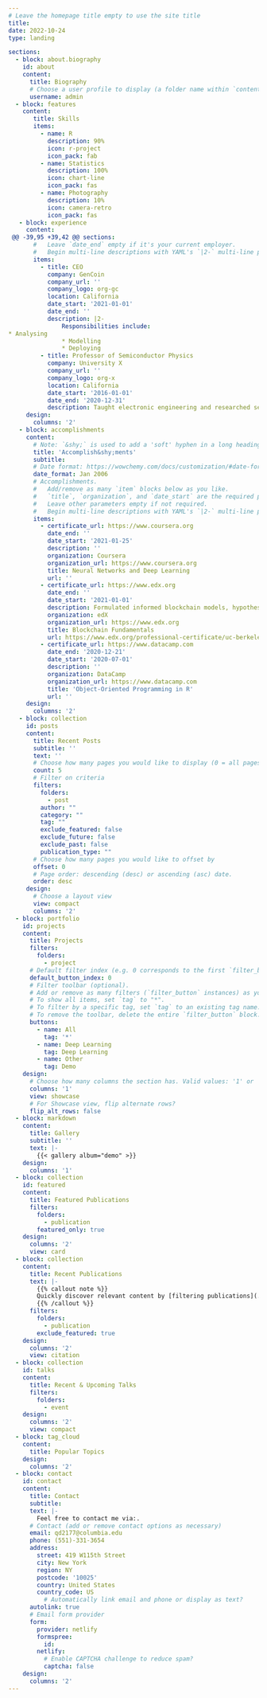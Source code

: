 ```yaml
---
# Leave the homepage title empty to use the site title
title:
date: 2022-10-24
type: landing

sections:
  - block: about.biography
    id: about
    content:
      title: Biography
      # Choose a user profile to display (a folder name within `content/authors/`)
      username: admin
  - block: features
    content:
       title: Skills
       items:
         - name: R
           description: 90%
           icon: r-project
           icon_pack: fab
         - name: Statistics
           description: 100%
           icon: chart-line
           icon_pack: fas
         - name: Photography
           description: 10%
           icon: camera-retro
           icon_pack: fas
   - block: experience
     content:
 @@ -39,95 +39,42 @@ sections:
       #   Leave `date_end` empty if it's your current employer.
       #   Begin multi-line descriptions with YAML's `|2-` multi-line prefix.
       items:
         - title: CEO
           company: GenCoin
           company_url: ''
           company_logo: org-gc
           location: California
           date_start: '2021-01-01'
           date_end: ''
           description: |2-
               Responsibilities include:
* Analysing
               * Modelling
               * Deploying
         - title: Professor of Semiconductor Physics
           company: University X
           company_url: ''
           company_logo: org-x
           location: California
           date_start: '2016-01-01'
           date_end: '2020-12-31'
           description: Taught electronic engineering and researched semiconductor physics.
     design:
       columns: '2'
   - block: accomplishments
     content:
       # Note: `&shy;` is used to add a 'soft' hyphen in a long heading.
       title: 'Accomplish&shy;ments'
       subtitle:
       # Date format: https://wowchemy.com/docs/customization/#date-format
       date_format: Jan 2006
       # Accomplishments.
       #   Add/remove as many `item` blocks below as you like.
       #   `title`, `organization`, and `date_start` are the required parameters.
       #   Leave other parameters empty if not required.
       #   Begin multi-line descriptions with YAML's `|2-` multi-line prefix.
       items:
         - certificate_url: https://www.coursera.org
           date_end: ''
           date_start: '2021-01-25'
           description: ''
           organization: Coursera
           organization_url: https://www.coursera.org
           title: Neural Networks and Deep Learning
           url: ''
         - certificate_url: https://www.edx.org
           date_end: ''
           date_start: '2021-01-01'
           description: Formulated informed blockchain models, hypotheses, and use cases.
           organization: edX
           organization_url: https://www.edx.org
           title: Blockchain Fundamentals
           url: https://www.edx.org/professional-certificate/uc-berkeleyx-blockchain-fundamentals
         - certificate_url: https://www.datacamp.com
           date_end: '2020-12-21'
           date_start: '2020-07-01'
           description: ''
           organization: DataCamp
           organization_url: https://www.datacamp.com
           title: 'Object-Oriented Programming in R'
           url: ''
     design:
       columns: '2'
   - block: collection
     id: posts
     content:
       title: Recent Posts
       subtitle: ''
       text: ''
       # Choose how many pages you would like to display (0 = all pages)
       count: 5
       # Filter on criteria
       filters:
         folders:
           - post
         author: ""
         category: ""
         tag: ""
         exclude_featured: false
         exclude_future: false
         exclude_past: false
         publication_type: ""
       # Choose how many pages you would like to offset by
       offset: 0
       # Page order: descending (desc) or ascending (asc) date.
       order: desc
     design:
       # Choose a layout view
       view: compact
       columns: '2'
  - block: portfolio
    id: projects
    content:
      title: Projects
      filters:
        folders:
          - project
      # Default filter index (e.g. 0 corresponds to the first `filter_button` instance below).
      default_button_index: 0
      # Filter toolbar (optional).
      # Add or remove as many filters (`filter_button` instances) as you like.
      # To show all items, set `tag` to "*".
      # To filter by a specific tag, set `tag` to an existing tag name.
      # To remove the toolbar, delete the entire `filter_button` block.
      buttons:
        - name: All
          tag: '*'
        - name: Deep Learning
          tag: Deep Learning
        - name: Other
          tag: Demo
    design:
      # Choose how many columns the section has. Valid values: '1' or '2'.
      columns: '1'
      view: showcase
      # For Showcase view, flip alternate rows?
      flip_alt_rows: false
  - block: markdown
    content:
      title: Gallery
      subtitle: ''
      text: |-
        {{< gallery album="demo" >}}
    design:
      columns: '1'
  - block: collection
    id: featured
    content:
      title: Featured Publications
      filters:
        folders:
          - publication
        featured_only: true
    design:
      columns: '2'
      view: card
  - block: collection
    content:
      title: Recent Publications
      text: |-
        {{% callout note %}}
        Quickly discover relevant content by [filtering publications](./publication/).
        {{% /callout %}}
      filters:
        folders:
          - publication
        exclude_featured: true
    design:
      columns: '2'
      view: citation
  - block: collection
    id: talks
    content:
      title: Recent & Upcoming Talks
      filters:
        folders:
          - event
    design:
      columns: '2'
      view: compact
  - block: tag_cloud
    content:
      title: Popular Topics
    design:
      columns: '2'
  - block: contact
    id: contact
    content:
      title: Contact
      subtitle:
      text: |-
        Feel free to contact me via:.
      # Contact (add or remove contact options as necessary)
      email: qd2177@columbia.edu
      phone: (551)-331-3654
      address:
        street: 419 W115th Street
        city: New York
        region: NY
        postcode: '10025'
        country: United States
        country_code: US
          # Automatically link email and phone or display as text?
      autolink: true
      # Email form provider
      form:
        provider: netlify
        formspree:
          id:
        netlify:
          # Enable CAPTCHA challenge to reduce spam?
          captcha: false
    design:
      columns: '2'
---
```

